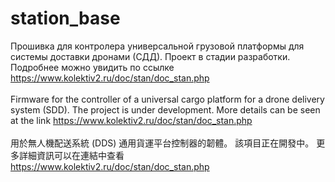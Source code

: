 # station_base
Прошивка для контролера универсальной грузовой платформы для системы доставки дронами (СДД).
Проект в стадии разработки.
Подробнее можно увидить по ссылке https://www.kolektiv2.ru/doc/stan/doc_stan.php
<br>
<br>
Firmware for the controller of a universal cargo platform for a drone delivery system (SDD).
The project is under development.
More details can be seen at the link https://www.kolektiv2.ru/doc/stan/doc_stan.php
<br>
<br>
用於無人機配送系統 (DDS) 通用貨運平台控制器的韌體。
該項目正在開發中。
更多詳細資訊可以在連結中查看  https://www.kolektiv2.ru/doc/stan/doc_stan.php
